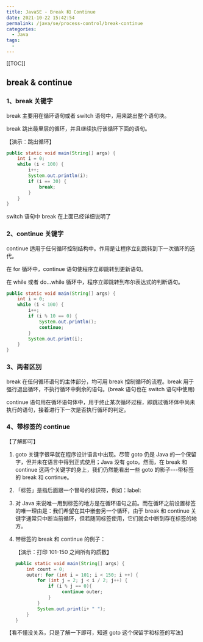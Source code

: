 ```yaml
---
title: JavaSE - Break 和 Continue
date: 2021-10-22 15:42:54
permalink: /java/se/process-control/break-continue
categories:
  - Java
tags:
  -
---
```


[[TOC]]

## break & continue

### 1、break 关键字

break 主要用在循环语句或者 switch 语句中，用来跳出整个语句块。

break 跳出最里层的循环，并且继续执行该循环下面的语句。

【演示：跳出循环】

```java
public static void main(String[] args) {
    int i = 0;
    while (i < 100) {
        i++;
        System.out.println(i);
        if (i == 30) {
            break;
        }
    }
}
```

switch 语句中 break 在上面已经详细说明了

### 2、continue 关键字

continue 适用于任何循环控制结构中。作用是让程序立刻跳转到下一次循环的迭代。

在 for 循环中，continue 语句使程序立即跳转到更新语句。

在 while 或者 do…while 循环中，程序立即跳转到布尔表达式的判断语句。

```java
public static void main(String[] args) {
    int i = 0;
    while (i < 100) {
        i++;
        if (i % 10 == 0) {
            System.out.println();
            continue;
        }
        System.out.print(i);
    }
}
```

### 3、两者区别

break 在任何循环语句的主体部分，均可用 break 控制循环的流程。break 用于强行退出循环，不执行循环中剩余的语句。(break 语句也在 switch 语句中使用)

continue 语句用在循环语句体中，用于终止某次循环过程，即跳过循环体中尚未执行的语句，接着进行下一次是否执行循环的判定。

### 4、带标签的 continue

【了解即可】

1. goto 关键字很早就在程序设计语言中出现。尽管 goto 仍是 Java 的一个保留字，但并未在语言中得到正式使用；Java 没有 goto。然而，在 break 和 continue 这两个关键字的身上，我们仍然能看出一些 goto 的影子---带标签的 break 和 continue。

2. 「标签」是指后面跟一个冒号的标识符，例如：label:

3. 对 Java 来说唯一用到标签的地方是在循环语句之前。而在循环之前设置标签的唯一理由是：我们希望在其中嵌套另一个循环，由于 break 和 continue 关键字通常只中断当前循环，但若随同标签使用，它们就会中断到存在标签的地方。

4. 带标签的 break 和 continue 的例子：

   【演示：打印 101-150 之间所有的质数】

   ```java
   public static void main(String[] args) {
       int count = 0;
       outer: for (int i = 101; i < 150; i ++) {
           for (int j = 2; j < i / 2; j++) {
               if (i % j == 0){
                    continue outer;
               }
           }
           System.out.print(i+ " ");
       }
   }
   ```

【看不懂没关系，只是了解一下即可，知道 goto 这个保留字和标签的写法】
